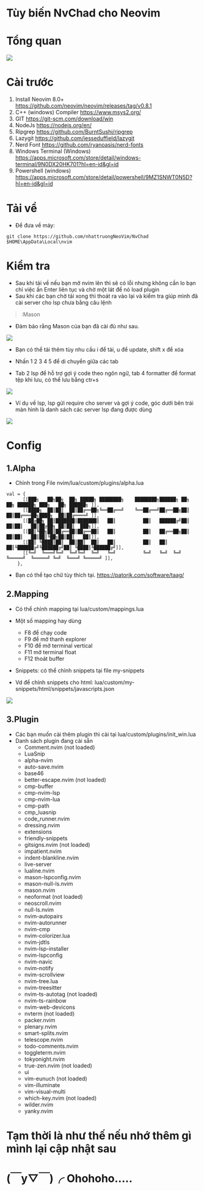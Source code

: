 # Tùy biến NvChad cho Neovim

# Tổng quan

<img src="https://i.imgur.com/YXJAXGE.png">

# Cài trước

1. Install Neovim 8.0+ https://github.com/neovim/neovim/releases/tag/v0.8.1
2. C++ (windows) Compiler https://www.msys2.org/
3. GIT https://git-scm.com/download/win
4. NodeJs https://nodejs.org/en/
5. Ripgrep https://github.com/BurntSushi/ripgrep
6. Lazygit https://github.com/jesseduffield/lazygit
7. Nerd Font https://github.com/ryanoasis/nerd-fonts
8. Windows Terminal (Windows) https://apps.microsoft.com/store/detail/windows-terminal/9N0DX20HK701?hl=en-id&gl=id
9. Powershell (windows) https://apps.microsoft.com/store/detail/powershell/9MZ1SNWT0N5D?hl=en-id&gl=id


# Tải về
- Để đưa về máy:
```
git clone https://github.com/nhattruongNeoVim/NvChad $HOME\AppData\Local\nvim
```

# Kiểm tra
- Sau khi tải về nếu bạn mở nvim lên thì sẽ có lỗi nhưng không cần lo bạn chỉ việc ấn Enter liên tục và chờ một lát để nó load plugin
- Sau khi các bạn chờ tải xong thì thoát ra vào lại và kiểm tra giúp mình đã cài server cho lsp chưa bằng câu lệnh
>:Mason


- Đảm bảo rằng Mason của bạn đã cài đủ như sau.
<img src="https://i.imgur.com/y36PVLu.png">

- Bạn có thể tải thêm tùy nhu cầu 
i để tải,
u để update,
shift x để xóa
- Nhấn 1 2 3 4 5 để di chuyển giữa các tab


- Tab 2 lsp để hỗ trợ gợi ý code theo ngôn ngữ, tab 4 formatter để format tệp khi lưu, có thể lưu bằng ctr+s
<img src="https://i.imgur.com/ekcOaIq.png">

- Ví dụ về lsp, lsp gửi require cho server và gợi ý code, góc dưới bên trái màn hình là danh sách các server lsp đang được dùng
<img src="https://i.imgur.com/ZXRDuoq.png">

# Config
## 1.Alpha 
- Chỉnh trong File nvim/lua/custom/plugins/alpha.lua
```
val = {
      [[███╗   ██╗██╗  ██╗ █████╗ ████████╗    ████████╗██████╗ ██╗   ██╗ ██████╗ ███╗   ██╗ ██████╗ ]],
      [[████╗  ██║██║  ██║██╔══██╗╚══██╔══╝    ╚══██╔══╝██╔══██╗██║   ██║██╔═══██╗████╗  ██║██╔════╝ ]],
      [[██╔██╗ ██║███████║███████║   ██║          ██║   ██████╔╝██║   ██║██║   ██║██╔██╗ ██║██║  ███╗]],
      [[██║╚██╗██║██╔══██║██╔══██║   ██║          ██║   ██╔══██╗██║   ██║██║   ██║██║╚██╗██║██║   ██║]],
      [[██║ ╚████║██║  ██║██║  ██║   ██║          ██║   ██║  ██║╚██████╔╝╚██████╔╝██║ ╚████║╚██████╔╝]],
      [[╚═╝  ╚═══╝╚═╝  ╚═╝╚═╝  ╚═╝   ╚═╝          ╚═╝   ╚═╝  ╚═╝ ╚═════╝  ╚═════╝ ╚═╝  ╚═══╝ ╚═════╝ ]],
    },
```
- Bạn có thể tạo chữ tùy thích tại.
https://patorjk.com/software/taag/

## 2.Mapping
- Có thể chỉnh mapping tại lua/custom/mappings.lua

- Một số mapping hay dùng
  - F8 để chạy code
  - F9 để mở thanh explorer
  - F10 để mở terminal vertical
  - F11 mở terminal float
  - F12 thoát buffer
 - Snippets: có thể chỉnh snippets tại file my-snippets 
 - Vd để chỉnh snippets cho html: lua/custom/my-snippets/html/snippets/javascripts.json
<img src="https://i.imgur.com/BsmDjCE.png">

## 3.Plugin
- Các bạn muốn cài thêm plugin thì cài tại lua/custom/plugins/init_win.lua
- Danh sách plugin đang cài sẵn
  - Comment.nvim (not loaded)
  - LuaSnip
  - alpha-nvim
  - auto-save.nvim
  - base46
  - better-escape.nvim (not loaded)
  - cmp-buffer
  - cmp-nvim-lsp
  - cmp-nvim-lua
  - cmp-path
  - cmp_luasnip
  - code_runner.nvim
  - dressing.nvim
  - extensions
  - friendly-snippets
  - gitsigns.nvim (not loaded)
  - impatient.nvim
  - indent-blankline.nvim
  - live-server
  - lualine.nvim
  - mason-lspconfig.nvim
  - mason-null-ls.nvim
  - mason.nvim
  - neoformat (not loaded)
  - neoscroll.nvim
  - null-ls.nvim
  - nvim-autopairs
  - nvim-autorunner
  - nvim-cmp
  - nvim-colorizer.lua
  - nvim-jdtls
  - nvim-lsp-installer
  - nvim-lspconfig
  - nvim-navic
  - nvim-notify
  - nvim-scrollview
  - nvim-tree.lua
  - nvim-treesitter
  - nvim-ts-autotag (not loaded)
  - nvim-ts-rainbow
  - nvim-web-devicons
  - nvterm (not loaded)
  - packer.nvim
  - plenary.nvim
  - smart-splits.nvim
  - telescope.nvim
  - todo-comments.nvim
  - toggleterm.nvim
  - tokyonight.nvim
  - true-zen.nvim (not loaded)
  - ui
  - vim-eunuch (not loaded)
  - vim-illuminate
  - vim-visual-multi
  - which-key.nvim (not loaded)
  - wilder.nvim
  - yanky.nvim



# Tạm thời là như thế nếu nhớ thêm gì mình lại cập nhật sau 
# (￣y▽￣)╭ Ohohoho.....
